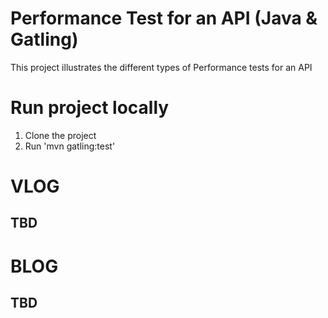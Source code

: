 # Performance Test for an API (Java & Gatling)

This project illustrates the different types of Performance tests for an API

# Run project locally

1. Clone the project
2. Run 'mvn gatling:test'


# VLOG

## TBD


# BLOG

## TBD
